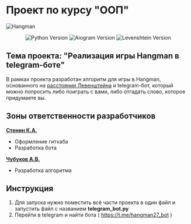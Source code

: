 # Проект по курсу "ООП"
![Hangman](https://user-images.githubusercontent.com/69163582/209092220-04ba1647-c567-437f-985d-b67cc6f7938b.jpg)

<p align="center">
   <img src="https://img.shields.io/badge/python-3.8.10-blue" alt="Python Version">
   <img src="https://img.shields.io/badge/aiogram-2.23.1-green" alt="Aiogram Version">
   <img src="https://img.shields.io/badge/Levenshtein-0.20.9-orange" alt="Levenshtein Version">
</p>

## Тема проекта: "Реализация игры Hangman в telegram-боте"
В рамках проекта разработан алгоритм для игры в Hangman, основанного на [расстоянии Левенштейна](https://habr.com/ru/post/676858/) и telegram-бот, который можно попросить либо поиграть с вами, либо отгадать слово, которое придумаете вы.

## Зоны ответственности разработчиков

[**Стенин К.А.**](https://github.com/MrBasten)
- Оформление гитхаба
- Разработка бота

[**Чубуков А.В.**](https://github.com/Mrak0bEss)
- Разработка алгоритма  

## Инструкция
1. Для запуска нужно поместить всё части проекта в один файл и запустить файл с названием  **telegram_bot.py**
2. Перейти в telegram и найти бота ( https://t.me/hangman27_bot )
